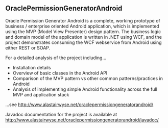 OraclePermissionGeneratorAndroid
---

Oracle Permission Generator Android is a complete, working prototype of business / enterprise oriented Android application, which is implemented using the MVP (Model View Presenter) design pattern.  The business logic and domain model of the application is written in .NET using WCF, and the project demonstrates consuming the WCF webservice from Android using either REST or SOAP.

For a detailed analysis of the project including...

* Installation details
* Overview of basic classes in the Android API
* Comparison of the MVP pattern vs other common patterns/practices in Android
* Analysis of implementing simple Android functionality across the full MVP and application stack

...see http://www.alastairwyse.net/oraclepermissiongeneratorandroid/

Javadoc documentation for the project is available at http://www.alastairwyse.net/oraclepermissiongeneratorandroid/javadoc/